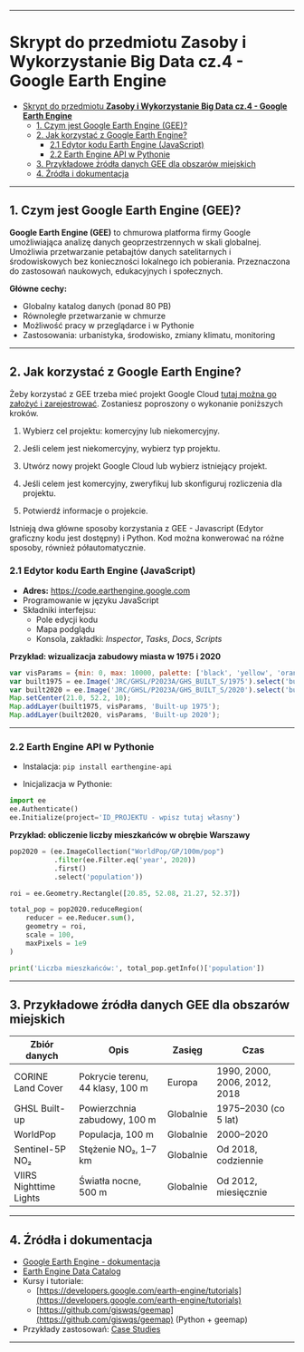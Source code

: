 
---

# Skrypt do przedmiotu **Zasoby i Wykorzystanie Big Data cz.4 - Google Earth Engine**

  
- [Skrypt do przedmiotu **Zasoby i Wykorzystanie Big Data cz.4 - Google Earth Engine**](#skrypt-do-przedmiotu-zasoby-i-wykorzystanie-big-data-cz4---google-earth-engine)
  - [1. Czym jest Google Earth Engine (GEE)?](#1-czym-jest-google-earth-engine-gee)
  - [2. Jak korzystać z Google Earth Engine?](#2-jak-korzystać-z-google-earth-engine)
    - [2.1 Edytor kodu Earth Engine (JavaScript)](#21-edytor-kodu-earth-engine-javascript)
    - [2.2 Earth Engine API w Pythonie](#22-earth-engine-api-w-pythonie)
  - [3. Przykładowe źródła danych GEE dla obszarów miejskich](#3-przykładowe-źródła-danych-gee-dla-obszarów-miejskich)
  - [4. Źródła i dokumentacja](#4-źródła-i-dokumentacja)

---

## 1. Czym jest Google Earth Engine (GEE)?

**Google Earth Engine (GEE)** to chmurowa platforma firmy Google umożliwiająca analizę danych geoprzestrzennych w skali globalnej. Umożliwia przetwarzanie petabajtów danych satelitarnych i środowiskowych bez konieczności lokalnego ich pobierania. Przeznaczona do zastosowań naukowych, edukacyjnych i społecznych.

**Główne cechy:**
- Globalny katalog danych (ponad 80 PB)
- Równoległe przetwarzanie w chmurze
- Możliwość pracy w przeglądarce i w Pythonie
- Zastosowania: urbanistyka, środowisko, zmiany klimatu, monitoring

---

## 2. Jak korzystać z Google Earth Engine?

Żeby korzystać z GEE trzeba mieć projekt Google Cloud [tutaj można go założyć i zarejestrować](https://www.google.com/url?q=https%3A%2F%2Fcode.earthengine.google.com%2Fregister). Zostaniesz poproszony o wykonanie poniższych kroków. 

1. Wybierz cel projektu: komercyjny lub niekomercyjny.

2. Jeśli celem jest niekomercyjny, wybierz typ projektu.

3. Utwórz nowy projekt Google Cloud lub wybierz istniejący projekt.

4. Jeśli celem jest komercyjny, zweryfikuj lub skonfiguruj rozliczenia dla projektu.

5. Potwierdź informacje o projekcie.

Istnieją dwa główne sposoby korzystania z GEE - Javascript (Edytor graficzny kodu jest dostępny) i Python. Kod można konwerować na różne sposoby, również półautomatycznie. 

### 2.1 Edytor kodu Earth Engine (JavaScript)

- **Adres:** https://code.earthengine.google.com  
- Programowanie w języku JavaScript
- Składniki interfejsu:
  - Pole edycji kodu
  - Mapa podglądu
  - Konsola, zakładki: *Inspector*, *Tasks*, *Docs*, *Scripts*

**Przykład: wizualizacja zabudowy miasta w 1975 i 2020**
```javascript
var visParams = {min: 0, max: 10000, palette: ['black', 'yellow', 'orange', 'red']};
var built1975 = ee.Image('JRC/GHSL/P2023A/GHS_BUILT_S/1975').select('built_surface');
var built2020 = ee.Image('JRC/GHSL/P2023A/GHS_BUILT_S/2020').select('built_surface');
Map.setCenter(21.0, 52.2, 10);
Map.addLayer(built1975, visParams, 'Built-up 1975');
Map.addLayer(built2020, visParams, 'Built-up 2020');
```

---

### 2.2 Earth Engine API w Pythonie

- Instalacja: `pip install earthengine-api`

- Inicjalizacja w Pythonie:
```python
import ee
ee.Authenticate()
ee.Initialize(project='ID_PROJEKTU - wpisz tutaj własny')
```

**Przykład: obliczenie liczby mieszkańców w obrębie Warszawy**
```python
pop2020 = (ee.ImageCollection("WorldPop/GP/100m/pop")
           .filter(ee.Filter.eq('year', 2020))
           .first()
           .select('population'))

roi = ee.Geometry.Rectangle([20.85, 52.08, 21.27, 52.37])

total_pop = pop2020.reduceRegion(
    reducer = ee.Reducer.sum(),
    geometry = roi,
    scale = 100,
    maxPixels = 1e9
)

print('Liczba mieszkańców:', total_pop.getInfo()['population'])
```

---

## 3. Przykładowe źródła danych GEE dla obszarów miejskich

| **Zbiór danych** | **Opis** | **Zasięg** | **Czas** |
|------------------|----------|------------|----------|
| CORINE Land Cover | Pokrycie terenu, 44 klasy, 100 m | Europa | 1990, 2000, 2006, 2012, 2018 |
| GHSL Built-up | Powierzchnia zabudowy, 100 m | Globalnie | 1975–2030 (co 5 lat) |
| WorldPop | Populacja, 100 m | Globalnie | 2000–2020 |
| Sentinel-5P NO₂ | Stężenie NO₂, 1–7 km | Globalnie | Od 2018, codziennie |
| VIIRS Nighttime Lights | Światła nocne, 500 m | Globalnie | Od 2012, miesięcznie |

---

## 4. Źródła i dokumentacja

- [Google Earth Engine - dokumentacja](https://developers.google.com/earth-engine)
- [Earth Engine Data Catalog](https://developers.google.com/earth-engine/datasets)
- Kursy i tutoriale:
  - [https://developers.google.com/earth-engine/tutorials](https://developers.google.com/earth-engine/tutorials)
  - [https://github.com/giswqs/geemap](https://github.com/giswqs/geemap) (Python + geemap)
- Przykłady zastosowań: [Case Studies](https://earthengine.google.com/case_studies)

---
